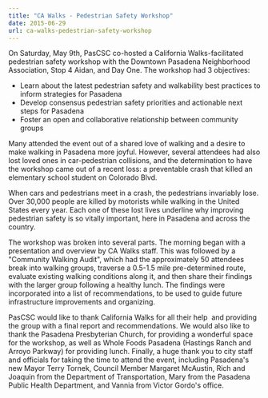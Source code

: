 ```yaml
--- 
title: "CA Walks - Pedestrian Safety Workshop" 
date: 2015-06-29 
url: ca-walks-pedestrian-safety-workshop 
---    
```


On Saturday, May 9th, PasCSC co-hosted a California Walks-facilitated pedestrian safety workshop with the Downtown Pasadena Neighborhood Association, Stop 4 Aidan, and Day One. The workshop had 3 objectives:  
   
+ Learn about the latest pedestrian safety and walkability best practices to inform strategies for Pasadena
+ Develop consensus pedestrian safety priorities and actionable next steps for Pasadena
+ Foster an open and collaborative relationship between community groups

Many attended the event out of a shared love of walking and a desire to make walking in Pasadena more joyful. However, several attendees had also lost loved ones in car-pedestrian collisions, and the determination to have the workshop came out of a recent loss: a preventable crash that killed an elementary school student on Colorado Blvd.

When cars and pedestrians meet in a crash, the pedestrians invariably lose. Over 30,000 people are killed by motorists while walking in the United States every year. Each one of these lost lives underline why improving pedestrian safety is so vitally important, here in Pasadena and across the country.    

The workshop was broken into several parts. The morning began with a presentation  and overview by CA Walks staff. This was followed by a "Community Walking Audit", which had the approximately 50 attendees break into walking groups, traverse a 0.5-1.5 mile pre-determined route, evaluate existing walking conditions along it, and then share their findings with the larger group following a healthy lunch. The findings were incorporated into a list of recommendations, to be used to guide future infrastructure improvements and organizing.

PasCSC would like to thank California Walks for all their help  and providing the group with a final report and recommendations. We would also like to thank the Pasadena Presbyterian Church, for providing a wonderful space for the workshop, as well as Whole Foods Pasadena (Hastings Ranch and Arroyo Parkway) for providing lunch.   Finally, a huge thank you to city staff and officials for taking the time to attend the event, including Pasadena's new Mayor Terry Tornek, Council Member Margaret McAustin, Rich and Joaquin from the Department of Transportation, Mary from the Pasadena Public Health Department, and Vannia from Victor Gordo's office.   